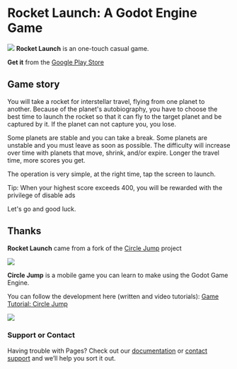 # Rocket Launch: A Godot Engine Game
![](https://github.com/CadenzaYu/rocket_launch/blob/master/RocketLaunch.png)
**Rocket Launch** is an one-touch casual game. 

**Get it** from the [Google Play Store](https://play.google.com/store/apps/details?id=home.cadenzayu.rocketlaunch)

## Game story

You will take a rocket for interstellar travel, flying from one planet to another. Because of the planet's autobiography, you have to choose the best time to launch the rocket so that it can fly to the target planet and be captured by it. If the planet can not capture you, you lose.

Some planets are stable and you can take a break. Some planets are unstable and you must leave as soon as possible. The difficulty will increase over time with planets that move, shrink, and/or expire. Longer the travel time, more scores you get.

The operation is very simple, at the right time, tap the screen to launch.

Tip: When your highest score exceeds 400, you will be rewarded with the privilege of disable ads

Let's go and good luck.

## Thanks

**Rocket Launch** came from a fork of the [Circle Jump](http://kidscancode.org/godot_recipes/games/circle_jump/) project

![](http://kidscancode.org/godot_recipes/img/cj_banner_002.png)

**Circle Jump** is a mobile game you can learn to make using the Godot Game Engine.

You can follow the development here (written and video tutorials):
[Game Tutorial: Circle Jump](http://kidscancode.org/godot_recipes/games/circle_jump/)

![](http://kidscancode.org/godot_recipes/img/circle_jump.gif)



### Support or Contact

Having trouble with Pages? Check out our [documentation](https://docs.github.com/categories/github-pages-basics/) or [contact support](https://support.github.com/contact) and we’ll help you sort it out.
